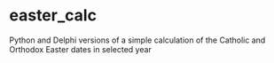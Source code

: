 # easter_calc
Python and Delphi versions of a simple calculation of the Catholic and Orthodox Easter dates in selected year
